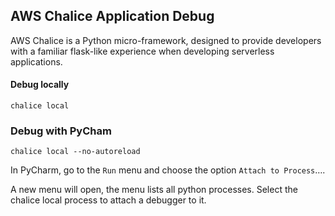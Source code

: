 ##  AWS Chalice Application Debug

AWS Chalice is a Python micro-framework, designed to provide developers with a familiar flask-like experience when developing serverless applications.

#### Debug locally

    chalice local
  
### Debug with PyCham

    chalice local --no-autoreload
  
  In PyCharm, go to the `Run` menu and choose the option `Attach to Process`….
  
A new menu will open, the menu lists all python processes. Select the chalice local process to attach a debugger to it.
